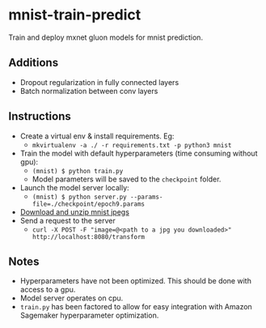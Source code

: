 # mnist-train-predict

Train and deploy mxnet gluon models for mnist prediction.

## Additions 

- Dropout regularization in fully connected layers
- Batch normalization between conv layers

## Instructions

- Create a virtual env & install requirements. Eg:
    - `mkvirtualenv -a ./ -r requirements.txt -p python3 mnist`
- Train the model with default hyperparameters (time consuming without gpu): 
    - `(mnist) $ python train.py`
    - Model parameters will be saved to the `checkpoint` folder.
- Launch the model server locally: 
    - `(mnist) $ python server.py --params-file=./checkpoint/epoch9.params`
- [Download and unzip mnist jpegs](https://www.kaggle.com/scolianni/mnistasjpg)
- Send a request to the server
    - `curl -X POST -F "image=@<path to a jpg you downloaded>" http://localhost:8080/transform`

## Notes

- Hyperparameters have not been optimized. This should be done with access to a gpu.
- Model server operates on cpu.
- `train.py` has been factored to allow for easy integration with Amazon Sagemaker hyperparameter optimization.